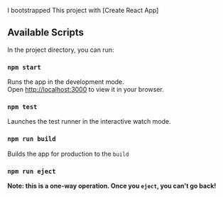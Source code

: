 

I bootstrapped This project with [Create React App]

## Available Scripts

In the project directory, you can run:

### `npm start`

Runs the app in the development mode.\
Open [http://localhost:3000](http://localhost:3000) to view it in your browser.


### `npm test`

Launches the test runner in the interactive watch mode.

### `npm run build`

Builds the app for production to the `build` 

### `npm run eject`

**Note: this is a one-way operation. Once you `eject`, you can't go back!**




